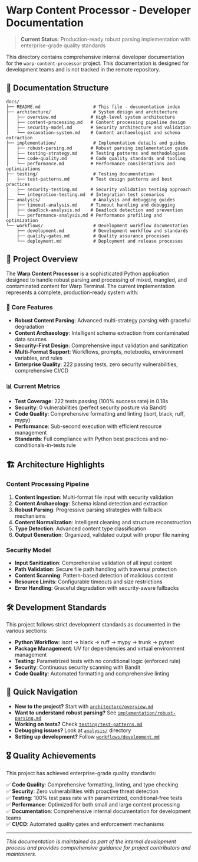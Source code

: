 # Warp Content Processor - Developer Documentation

> **Current Status**: Production-ready robust parsing implementation with enterprise-grade quality standards

This directory contains comprehensive internal developer documentation for the `warp-content-processor` project. This documentation is designed for development teams and is not tracked in the remote repository.

## 📁 Documentation Structure

```
docs/
├── README.md                    # This file - documentation index
├── architecture/                # System design and architecture
│   ├── overview.md             # High-level system architecture
│   ├── content-processing.md   # Content processing pipeline design
│   ├── security-model.md       # Security architecture and validation
│   └── excavation-system.md    # Content archaeologist and schema extraction
├── implementation/              # Implementation details and guides
│   ├── robust-parsing.md       # Robust parsing implementation guide
│   ├── testing-strategy.md     # Testing patterns and methodologies
│   ├── code-quality.md         # Code quality standards and tooling
│   └── performance.md          # Performance considerations and optimizations
├── testing/                     # Testing documentation
│   ├── test-patterns.md        # Test design patterns and best practices
│   ├── security-testing.md     # Security validation testing approach
│   └── integration-testing.md  # Integration test scenarios
├── analysis/                    # Analysis and debugging guides
│   ├── timeout-analysis.md     # Timeout handling and debugging
│   ├── deadlock-analysis.md    # Deadlock detection and prevention
│   └── performance-analysis.md # Performance profiling and optimization
└── workflows/                   # Development workflow documentation
    ├── development.md           # Development workflow and standards
    ├── quality-gates.md         # Quality assurance processes
    └── deployment.md            # Deployment and release processes
```

## 🚀 Project Overview

The **Warp Content Processor** is a sophisticated Python application designed to handle robust parsing and processing of mixed, mangled, and contaminated content for Warp Terminal. The current implementation represents a complete, production-ready system with:

### 🎯 Core Features
- **Robust Content Parsing**: Advanced multi-strategy parsing with graceful degradation
- **Content Archaeology**: Intelligent schema extraction from contaminated data sources
- **Security-First Design**: Comprehensive input validation and sanitization
- **Multi-Format Support**: Workflows, prompts, notebooks, environment variables, and rules
- **Enterprise Quality**: 222 passing tests, zero security vulnerabilities, comprehensive CI/CD

### 📊 Current Metrics
- **Test Coverage**: 222 tests passing (100% success rate) in 0.18s
- **Security**: 0 vulnerabilities (perfect security posture via Bandit)
- **Code Quality**: Comprehensive formatting and linting (isort, black, ruff, mypy)
- **Performance**: Sub-second execution with efficient resource management
- **Standards**: Full compliance with Python best practices and no-conditionals-in-tests rule

## 🏗️ Architecture Highlights

### Content Processing Pipeline
1. **Content Ingestion**: Multi-format file input with security validation
2. **Content Archaeology**: Schema island detection and extraction
3. **Robust Parsing**: Progressive parsing strategies with fallback mechanisms
4. **Content Normalization**: Intelligent cleaning and structure reconstruction
5. **Type Detection**: Advanced content type classification
6. **Output Generation**: Organized, validated output with proper file naming

### Security Model
- **Input Sanitization**: Comprehensive validation of all input content
- **Path Validation**: Secure file path handling with traversal protection
- **Content Scanning**: Pattern-based detection of malicious content
- **Resource Limits**: Configurable timeouts and size restrictions
- **Error Handling**: Graceful degradation with security-aware fallbacks

## 🛠️ Development Standards

This project follows strict development standards as documented in the various sections:

- **Python Workflow**: isort → black → ruff → mypy → trunk → pytest
- **Package Management**: UV for dependencies and virtual environment management
- **Testing**: Parametrized tests with no conditional logic (enforced rule)
- **Security**: Continuous security scanning with Bandit
- **Code Quality**: Automated formatting and comprehensive linting

## 📖 Quick Navigation

- **New to the project?** Start with [`architecture/overview.md`](architecture/overview.md)
- **Want to understand robust parsing?** See [`implementation/robust-parsing.md`](implementation/robust-parsing.md)
- **Working on tests?** Check [`testing/test-patterns.md`](testing/test-patterns.md)
- **Debugging issues?** Look at [`analysis/`](analysis/) directory
- **Setting up development?** Follow [`workflows/development.md`](workflows/development.md)

## 🎖️ Quality Achievements

This project has achieved enterprise-grade quality standards:

✅ **Code Quality**: Comprehensive formatting, linting, and type checking  
✅ **Security**: Zero vulnerabilities with proactive threat detection  
✅ **Testing**: 100% test pass rate with parametrized, conditional-free tests  
✅ **Performance**: Optimized for both small and large content processing  
✅ **Documentation**: Comprehensive internal documentation for development teams  
✅ **CI/CD**: Automated quality gates and enforcement mechanisms  

---

*This documentation is maintained as part of the internal development process and provides comprehensive guidance for project contributors and maintainers.*
